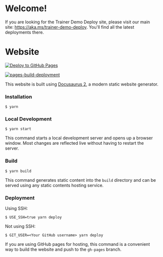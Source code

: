 # Welcome!

If you are looking for the Trainer Demo Deploy site, please visit our main site: https://aka.ms/trainer-demo-deploy. You'll find all the latest deployments there.


# Website

[![Deploy to GitHub Pages](https://github.com/Azure/awesome-azd/actions/workflows/deploy-docusaurus.yml/badge.svg)](https://github.com/Azure/awesome-azd/actions/workflows/deploy-docusaurus.yml)

[![pages-build-deployment](https://github.com/Azure/awesome-azd/actions/workflows/pages/pages-build-deployment/badge.svg)](https://github.com/Azure/awesome-azd/actions/workflows/pages/pages-build-deployment)

This website is built using [Docusaurus 2](https://docusaurus.io/), a modern static website generator.

### Installation

```
$ yarn
```

### Local Development

```
$ yarn start
```

This command starts a local development server and opens up a browser window. Most changes are reflected live without having to restart the server.

### Build

```
$ yarn build
```

This command generates static content into the `build` directory and can be served using any static contents hosting service.

### Deployment

Using SSH:

```
$ USE_SSH=true yarn deploy
```

Not using SSH:

```
$ GIT_USER=<Your GitHub username> yarn deploy
```

If you are using GitHub pages for hosting, this command is a convenient way to build the website and push to the `gh-pages` branch.
